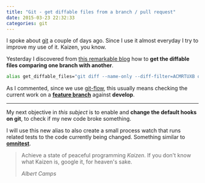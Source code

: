 ```yaml
---
title: "Git - get diffable files from a branch / pull request"
date: 2015-03-23 22:32:33
categories: git
---
```


I spoke about [git][git] a couple of days ago. Since I use it almost everyday I try to improve my use of it. Kaizen, you know.

Yesterday I discovered from [this remarkable blog][blog] how to **get the diffable files comparing one branch with another**.

```bash
alias get_diffable_files="git diff --name-only --diff-filter=ACMRTUXB origin/develop..."
```
	
As I commented, since we use [git-flow][git-flow], this usually means checking the current work on a **[feature branch][feature]** against **develop**.

----

My next objective in _this subject_ is to enable and **change the default hooks on git**, to check if my new code broke something.

I will use this new alias to also create a small process watch that runs related tests to the code currently being changed. Something similar to **[omnitest][omnitest]**.

<blockquote>
<p>
Achieve a state of peaceful programming <em>Kaizen</em>. If you don't know what Kaizen is, google it, for heaven's sake.
</p>
<footer>
<cite>Albert Camps</cite>
</footer>
</blockquote>

[git]: http://www.git-scm.com
[git-flow]: http://nvie.com/posts/a-successful-git-branching-model/
[feature]: http://danielkummer.github.io/git-flow-cheatsheet/#features
[blog]: http://zachholman.com/posts/how-github-writes-blog-posts/
[omnitest]: http://infinitest.github.io